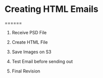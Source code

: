 # Creating HTML Emails

======

1. Receive PSD File

2. Create HTML File

3. Save Images on S3

4. Test Email before sending out

5. Final Revision 
